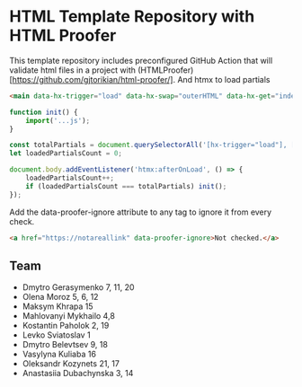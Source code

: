 # HTML Template Repository with HTML Proofer

This template repository includes preconfigured GitHub Action that will validate html files in a project with (HTMLProofer)[https://github.com/gjtorikian/html-proofer/].
And htmx to load partials

```html
<main data-hx-trigger="load" data-hx-swap="outerHTML" data-hx-get="index.main.partial.html"></main>
```


```js
function init() {
    import('...js');
}

const totalPartials = document.querySelectorAll('[hx-trigger="load"], [data-hx-trigger="load"]').length;
let loadedPartialsCount = 0;

document.body.addEventListener('htmx:afterOnLoad', () => {
    loadedPartialsCount++;
    if (loadedPartialsCount === totalPartials) init();
});
```

Add the data-proofer-ignore attribute to any tag to ignore it from every check.

```html
<a href="https://notareallink" data-proofer-ignore>Not checked.</a>
```


## Team
- Dmytro Gerasymenko 7, 11, 20
- Olena Moroz 5, 6, 12
- Maksym Khrapa 15
- Mahlovanyi Mykhailo 4,8
- Kostantin Paholok 2, 19
- Levko Sviatoslav 1
- Dmytro Belevtsev 9, 18
- Vasylyna Kuliaba 16
- Oleksandr Kozynets 21, 17
- Anastasiia Dubachynska 3, 14

